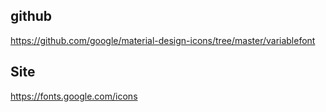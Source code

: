 ## github
https://github.com/google/material-design-icons/tree/master/variablefont

## Site
https://fonts.google.com/icons